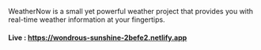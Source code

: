 WeatherNow is a small yet powerful weather project that provides you with real-time weather information at your fingertips.

#### Live : https://wondrous-sunshine-2befe2.netlify.app